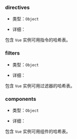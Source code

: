 
### directives

* 类型：`Object`

* 详细：

包含 `Vue` 实例可用指令的哈希表。

### filters

* 类型：`Object`

* 详细：

包含 `Vue` 实例可用过滤器的哈希表。

### components

* 类型：`Object`

* 详细：

包含 `Vue` 实例可用组件的哈希表。
